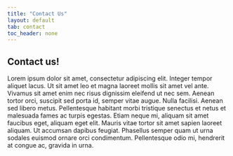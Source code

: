 ```yaml
---
title: "Contact Us"
layout: default
tab: contact
toc_header: none
---
```


## Contact us!

Lorem ipsum dolor sit amet, consectetur adipiscing elit. Integer tempor aliquet
lacus. Ut sit amet leo et magna laoreet mollis sit amet vel ante. Vivamus sit
amet enim nec risus dignissim eleifend ut nec sem. Aenean tortor orci, suscipit
sed porta id, semper vitae augue. Nulla facilisi. Aenean sed libero metus.
Pellentesque habitant morbi tristique senectus et netus et malesuada fames ac
turpis egestas. Etiam neque mi, aliquam sit amet faucibus eget, aliquam eget
elit. Mauris vitae tortor sit amet sapien laoreet aliquam. Ut accumsan dapibus
feugiat. Phasellus semper quam ut urna sodales euismod ornare orci condimentum.
Pellentesque odio mi, hendrerit at congue ac, gravida in urna.